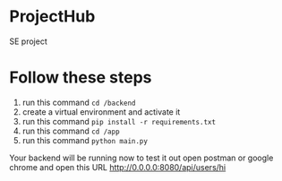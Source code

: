 # ProjectHub
SE project 

# Follow these steps
1) run this command ```cd /backend```
2) create a virtual environment and activate it
3) run this command ```pip install -r requirements.txt```
4) run this command ```cd /app```
5) run this command ```python main.py```

Your backend will be running now to test it out open postman or google chrome and open this URL http://0.0.0.0:8080/api/users/hi